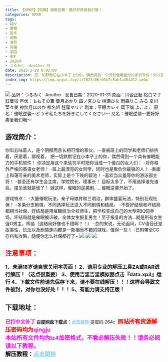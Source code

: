 ```yaml
---
title: 【KRKR】【机翻】催眠逆袭：要好好疼爱我们哦！
categories: KRKR
tags:
- ADV
- 催眠
- 拔作
- 调教
- 凌辱
- 背德
- 学园
- 多P
- 2020年
- つるみく -Another-社
date: 2023-1-20 8:02:00
description: 把一切默默记在小本子上的你，偶然得到一个具有催眠能力的手机软件！你决定用这个来惩罚平时把你当成一个傻瓜的女人们：-对你格外严格的英语女老师！-班上最漂亮的女同学，同时也是欺负你最狠的人！-表面上和蔼可亲的美术老师，实际上是个下贱的碧池！-喜欢当众羞辱你的游泳部主将！-甚至还有学生会主席，学院院长，理事长！目标太多了，不用选择谁先谁后，撞见谁就是谁了！就这样，催眠的逆袭剧……催眠逆袭开始了。
index_img: https://img.acgus.top/i/2023/06/01b7c5ab7a104412.webp
---
```

![](https://img.acgus.top/i/2023/06/01b7c5ab7a104412.webp)
品牌：つるみく -Another-
发售日期：2020-01-31
原画：川合正起 桜ロマ子 紅葉蛍
声优：ももぞの薫 葉月あかり 四ノ宮ひな 桃瀬ひな 雨森りこ みる 夏川菜々美 神無月ほのか 椎名旭 毬藻マリア
剧本：平眼カレイ 岡下誠 よこよこ
原名：催眠逆襲～どうぞ私たちを好きにしてください～
又名：催眠逆袭～要好好疼爱我们哦～

## 游戏简介：
你叫五味葛人，是个阴郁而且长相可憎的家伙，一直被班上的同学和老师们排挤着，厌恶着，鄙视着。
把一切默默记在小本子上的你，偶然得到一个具有催眠能力的手机软件！
你决定用这个来惩罚平时把你当成一个傻瓜的女人们：
-对你格外严格的英语女老师！
-班上最漂亮的女同学，同时也是欺负你最狠的人！
-表面上和蔼可亲的美术老师，实际上是个下贱的碧池！
-喜欢当众羞辱你的游泳部主将！
-甚至还有学生会主席，学院院长，理事长！
目标太多了，不用选择谁先谁后，撞见谁就是谁了！
就这样，催眠的逆袭剧……催眠逆袭开始了。

游戏特点：
-大量催眠玩法，亲子母娘丼和三明治，群体盛宴玩法，特别壮观社保！
-多条分支剧情，不同选择玩法进入不同剧情和结局。
-不管好结局和坏结局都相当社保，好结局是用催眠统治全校师生，把学校变成自己的大型RBQ饲养场。坏结局就是催眠被识破，全体女生报复男主！至于报复的方法...就是所有女生强O男主，榨晶（这结局好像也不错啊？！）
-总的来说，无论画风，CV语音还是故事性，玩法以及剧情走向都是一款相当不错的游戏，值得一玩！
-已附带全CG存档和攻略，随便你怎么社保都行了~
![](https://img.acgus.top/i/2023/06/e8c62a0894104449.webp)
![](https://img.acgus.top/i/2023/06/bd91473822104438.webp)
![](https://img.acgus.top/i/2023/06/f7f5417efa104420.webp)





## <font color=#FF0000 >注意事项：</font>
<font size=3><b>1、未满18岁请自觉关闭本页面！
2、请用专业的解压工具ZA或RAR进行解压！（这点很重要）
3、使用吉里吉里模拟器点击『data.xp3』运行
4、下载文件前请先保存下来，请不要在线解压！！！这样会导致文件被封，对你也没好处！！！
5、有能力请支持正版！</b></font>

## 下载地址：
<font color=#FF00FF size=3><b>已打中文补丁</b></font>
<b>百度网盘下载点：</b><a href="https://pan.baidu.com/s/1DfJhQZeMcdsFLnAOIY8N7Q?pwd=264c" style="color: #87CEEB;"><b>点击跳转</b></a> 提取码:264c
<a style="padding: 0" href="https://post.qingju.org/AD/"><img style="max-width:100%" src="https://img.acgus.top/i/2024/07/478f689b8021d8d499ab43d21acf137a.gif" alt=""></a>
<b><font color=#FF0000 size=4>网站所有资源解压密码均为</b></font><b><font color=#FF00FF size=4>qingju</font><font color=#FF0000 ></font></b><br><b><font color=#FF00FF size=4>本站所有文件均为lz4加密格式，不看必解压失败！！请务必阅读以下教程。</b></font><br><b><font color=#000 size=4>解压教程：</b><a href="https://post.qingju.org/tutorial/000/" style="color: #87CEEB;"><b>点击跳转</b></a>